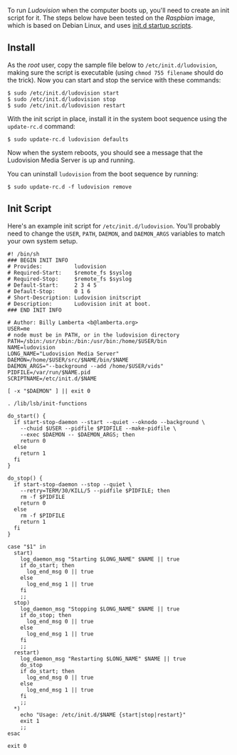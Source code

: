 To run *Ludovision* when the computer boots up, you'll need
to create an init script for it. The steps below have been
tested on the *Raspbian* image, which is based on Debian
Linux, and uses [init.d startup scripts](http://www.debian.org/doc/debian-policy/ch-opersys.html#s-sysvinit).

## Install

As the *root* user, copy the sample file below to
`/etc/init.d/ludovision`, making sure the script is
executable (using `chmod 755 filename` should do the trick).
Now you can start and stop the service with these commands:

~~~
$ sudo /etc/init.d/ludovision start
$ sudo /etc/init.d/ludovision stop
$ sudo /etc/init.d/ludovision restart
~~~

With the init script in place, install it in the
system boot sequence using the `update-rc.d` command:

~~~
$ sudo update-rc.d ludovision defaults
~~~

Now when the system reboots, you should see a message that
the Ludovision Media Server is up and running.

You can uninstall `ludovision` from the boot sequence by running:

~~~
$ sudo update-rc.d -f ludovision remove
~~~

## Init Script

Here's an example init script for `/etc/init.d/ludovision`.
You'll probably need to change the `USER`, `PATH`, `DAEMON`,
and `DAEMON_ARGS` variables to match your own system setup.

~~~
#! /bin/sh
### BEGIN INIT INFO
# Provides:          ludovision
# Required-Start:    $remote_fs $syslog
# Required-Stop:     $remote_fs $syslog
# Default-Start:     2 3 4 5
# Default-Stop:      0 1 6
# Short-Description: Ludovision initscript
# Description:       Ludovision init at boot.
### END INIT INFO

# Author: Billy Lamberta <b@lamberta.org>
USER=me
# node must be in PATH, or in the ludovision directory
PATH=/sbin:/usr/sbin:/bin:/usr/bin:/home/$USER/bin
NAME=ludovision
LONG_NAME="Ludovision Media Server"
DAEMON=/home/$USER/src/$NAME/bin/$NAME
DAEMON_ARGS="--background --add /home/$USER/vids"
PIDFILE=/var/run/$NAME.pid
SCRIPTNAME=/etc/init.d/$NAME

[ -x "$DAEMON" ] || exit 0

. /lib/lsb/init-functions

do_start() {
  if start-stop-daemon --start --quiet --oknodo --background \
    --chuid $USER --pidfile $PIDFILE --make-pidfile \
    --exec $DAEMON -- $DAEMON_ARGS; then
    return 0
  else
    return 1
  fi
}

do_stop() {
  if start-stop-daemon --stop --quiet \
    --retry=TERM/30/KILL/5 --pidfile $PIDFILE; then
    rm -f $PIDFILE
    return 0
  else
    rm -f $PIDFILE
    return 1
  fi
}

case "$1" in
  start)
    log_daemon_msg "Starting $LONG_NAME" $NAME || true
    if do_start; then
      log_end_msg 0 || true
    else
      log_end_msg 1 || true
    fi
    ;;
  stop)
    log_daemon_msg "Stopping $LONG_NAME" $NAME || true
    if do_stop; then
      log_end_msg 0 || true
    else
      log_end_msg 1 || true
    fi
    ;;
  restart)
    log_daemon_msg "Restarting $LONG_NAME" $NAME || true
    do_stop
    if do_start; then
      log_end_msg 0 || true
    else
      log_end_msg 1 || true
    fi
    ;;
  *)
    echo "Usage: /etc/init.d/$NAME {start|stop|restart}"
    exit 1
    ;;
esac

exit 0
~~~
